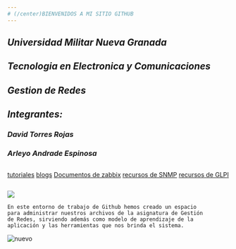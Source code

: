 ```yaml
---
# (/center)BIENVENIDOS A MI SITIO GITHUB
---
```

## ***Universidad Militar Nueva Granada***
## ***Tecnologia en Electronica y Comunicaciones***
## ***Gestion de Redes***
## ***Integrantes:***
### ***David Torres Rojas***
### ***Arleyo Andrade Espinosa***
~~~
~~~
[tutoriales](https://www.youtube.com/watch?v=hWglK8nWh60)
[blogs](https://github.blog/)
[Documentos de zabbix](https://www.zabbix.com/documentation/current/manual/installation/install_from_packages)
[recursos de SNMP](https://pandorafms.com/blog/es/monitorizacion-snmp/)
[recursos de GLPI]()
~~~
~~~
![](https://www.muycomputerpro.com/wp-content/uploads/2019/12/GitHub_en_China.jpg)
~~~
En este entorno de trabajo de Github hemos creado un espacio
para administrar nuestros archivos de la asignatura de Gestión
de Redes, sirviendo además como modelo de aprendizaje de la
aplicación y las herramientas que nos brinda el sistema.
~~~
![nuevo](imagen.jpg)
<title>madfksjgafVDLHJ<title>

